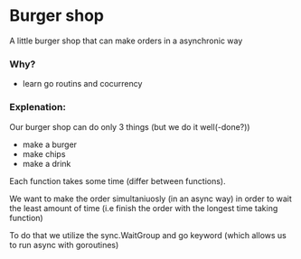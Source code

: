 # Burger shop

A little burger shop that can make orders in a asynchronic way

### Why?
- learn go routins and cocurrency

### Explenation:
Our burger shop can do only 3 things (but we do it well(-done?))
- make a burger
- make chips
- make a drink

Each function takes some time (differ between functions).

We want to make the order simultaniuosly (in an async way) 
in order to wait the least amount of time (i.e finish the order with the longest time taking function)

To do that we utilize the sync.WaitGroup and go keyword (which allows us to run async with goroutines)
